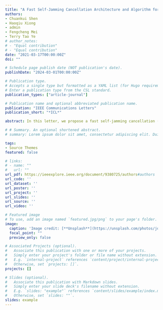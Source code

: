```yaml
---
title: "A Fast Self-Jamming Cancellation Architecture and Algorithm for Passive RFID Sensor System"
authors:
- Chuankui Shen
- Haoqiu Xiong
- admin
- Fengcheng Mei
- Terry Tao Ye
# author_notes:
# - "Equal contribution"
# - "Equal contribution"
date: "2021-03-17T00:00:00Z"
doi: ""

# Schedule page publish date (NOT publication's date).
publishDate: "2024-03-01T00:00:00Z"

# Publication type.
# Accepts a single type but formatted as a YAML list (for Hugo requirements).
# Enter a publication type from the CSL standard.
publication_types: ["article-journal"]

# Publication name and optional abbreviated publication name.
publication: "IEEE Communications Letters"
publication_short: "*ICL*"

abstract: In this letter, we propose a fast self-jamming cancellation (SJC) architecture for Ultra High Frequency (UHF) radio-frequency identification (RFID) interrogators. The core SJC architecture includes a Field Programmable Gate Array (FPGA) as the RFID baseband processor, a radio frequency (RF) agile transceiver which has two transmitting ports as the RF front-end, and a combiner. By detecting the amplitude and phase of the interference carrier, the SJC algorithm transmits a suppression carrier through the second transmitting port of the agile RF transceiver. The suppression carrier could effectively suppress the self-jamming carrier without designing complex circuits. Our test results showed the isolation between the transmitting and receiving port achieves 100dB at UHF band, and the cancellation processes can be finished within 0.4ms.

# # Summary. An optional shortened abstract.
# summary: Lorem ipsum dolor sit amet, consectetur adipiscing elit. Duis posuere tellus ac convallis placerat. Proin tincidunt magna sed ex sollicitudin condimentum.

tags:
- Source Themes
featured: false

# links:
# - name: ""
#   url: ""
url_pdf: https://ieeexplore.ieee.org/document/9380725/authors#authors
url_code: ''
url_dataset: ''
url_poster: ''
url_project: ''
url_slides: ''
url_source: ''
url_video: ''

# Featured image
# To use, add an image named `featured.jpg/png` to your page's folder. 
image:
  caption: 'Image credit: [**Unsplash**](https://unsplash.com/photos/jdD8gXaTZsc)'
  focal_point: ""
  preview_only: false

# Associated Projects (optional).
#   Associate this publication with one or more of your projects.
#   Simply enter your project's folder or file name without extension.
#   E.g. `internal-project` references `content/project/internal-project/index.md`.
#   Otherwise, set `projects: []`.
projects: []

# Slides (optional).
#   Associate this publication with Markdown slides.
#   Simply enter your slide deck's filename without extension.
#   E.g. `slides: "example"` references `content/slides/example/index.md`.
#   Otherwise, set `slides: ""`.
slides: example
---
```



<!-- 
{{% callout note %}}
Click the *Cite* button above to demo the feature to enable visitors to import publication metadata into their reference management software.
{{% /callout %}}

{{% callout note %}}
Create your slides in Markdown - click the *Slides* button to check out the example.
{{% /callout %}}

Add the publication's **full text** or **supplementary notes** here. You can use rich formatting such as including [code, math, and images](https://docs.hugoblox.com/content/writing-markdown-latex/). -->
